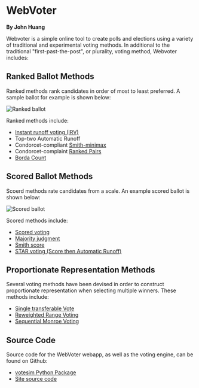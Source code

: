 
WebVoter
========
**By John Huang**

Webvoter is a simple online tool to create polls and elections using a variety
of traditional and experimental voting methods. In additional to the traditional
"first-past-the-post", or plurality, voting method, Webvoter includes:

Ranked Ballot Methods
---------------------
Ranked methods rank candidates in order of most to least preferred. A sample ballot
for example is shown below: 

![Ranked ballot](../static/vote/ranking.png)

Ranked methods include:

  - [Instant runoff voting (IRV)](https://en.wikipedia.org/wiki/Instant-runoff_voting)
  - Top-two Automatic Runoff
  - Condorcet-compliant [Smith-minimax](https://electowiki.org/wiki/Smith//Minimax)
  - Condorcet-complaint [Ranked Pairs](https://en.wikipedia.org/wiki/Ranked_pairs)
  - [Borda Count](https://en.wikipedia.org/wiki/Borda_count)

Scored Ballot Methods
---------------------
Scoerd methods rate candidates from a scale. An example scored ballot is shown
below:

![Scored ballot](../static/vote/scoring.png)

Scored methods include:

  - [Scored voting](https://en.wikipedia.org/wiki/Score_voting)
  - [Majority judgment](https://en.wikipedia.org/wiki/Majority_judgment)
  - [Smith score](https://electowiki.org/wiki/Smith//Score)
  - [STAR voting (Score then Automatic Runoff)](https://en.wikipedia.org/wiki/STAR_voting)


Proportionate Representation Methods
------------------------------------
Several voting methods have been devised in order to construct
proportionate representation when selecting multiple winners. These methods include:

  - [Single transferable Vote](https://en.wikipedia.org/wiki/Single_transferable_vote)
  - [Reweighted Range Voting](https://electowiki.org/wiki/Reweighted_Range_Voting)
  - [Sequential Monroe Voting](https://electowiki.org/wiki/Sequential_Monroe_voting)


Source Code
-----------
Source code for the WebVoter webapp, as well as the voting engine, can be found 
on Github:

 - [votesim Python Package](https://github.com/johnh865/election_sim)
 - [Site source code](https://github.com/johnh865/webvoter)